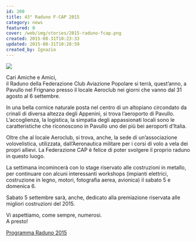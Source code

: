 ```yaml
---
id: 200
title: 43° Raduno F-CAP 2015
category: news
featured: 0
cover: /web/img/stories/2015-raduno-fcap.png
created: 2015-08-31T10:23:33
updated: 2015-08-31T10:28:59
created_by: Ignazio
---
```


<a href="https://www.baialupo.com/docs/2015-programma-raduno-fcap.pdf" target="_blank">
    <img class="float-start mr-3" src="/web/img/stories/2015-raduno-fcap.png"/>
</a>

Cari Amiche e Amici,<br/>
il Raduno della Federazione Club Aviazione Popolare si terrà, quest’anno, a Pavullo nel Frignano presso il locale Aeroclub nei giorni che vanno dal 31 agosto al 6 settembre.

In una bella cornice naturale posta nel centro di un altopiano circondato da crinali di diversa altezza degli Appenini, si trova l’aeroporto di Pavullo. L’accoglienza, la logistica, la simpatia degli appassionati locali sono le caratteristiche che riconoscono in Pavullo uno dei più bei aeroporti d’Italia.

Oltre che al locale Aeroclub, si trova, anche, la sede di un’associazione volovelistica, utilizzata, dall’Aeronautica militare per i corsi di volo a vela dei propri allievi. La Federazione CAP è felice di poter svolgere il proprio raduno in questo luogo.

La settimana incomincerà con lo stage riservato alle costruzioni in metallo, per continuare con alcuni interessanti workshops (impianti elettrici, costruzione in legno, motori, fotografia aerea, avionica) il sabato 5 e domenica 6.

Sabato 5 settembre sarà, anche, dedicato alla premiazione riservata alle migliori costruzioni del 2015.

Vi aspettiamo, come sempre, numerosi.<br/>
A presto!

<a href="https://www.baialupo.com/docs/2015-programma-raduno-fcap.pdf">Programma Raduno 2015</a>
